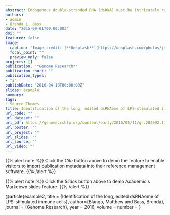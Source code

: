```yaml
---
abstract: Endogenous double-stranded RNA (dsRNA) must be intricately regulated in mammals to prevent aberrant activation of host inflammatory pathways by cytosolic dsRNA binding proteins. Here, we define the long, endogenous dsRNA repertoire in mammalian macrophages and monocytes during the inflammatory response to bacterial lipopolysaccharide. Hyperediting by adenosine deaminases that act on RNA (ADAR) enzymes was quantified over time using RNA-seq data from activated mouse macrophages to identify 342 Editing Enriched Regions (EERs), indicative of highly structured dsRNA. Analysis of publicly available data sets for samples of human peripheral blood monocytes resulted in discovery of 3438 EERs in the human transcriptome. Human EERs had predicted secondary structures that were significantly more stable than those of mouse EERs and were located primarily in introns, whereas nearly all mouse EERs were in 3′ UTRs. Seventy-four mouse EER-associated genes contained an EER in the orthologous human gene, although nucleotide sequence and position were only rarely conserved. Among these conserved EER-associated genes were several TNF alpha-signaling genes, including Sppl2a and Tnfrsf1b, important for processing and recognition of TNF alpha, respectively. Using publicly available data and experimental validation, we found that a significant proportion of EERs accumulated in the nucleus, a strategy that may prevent aberrant activation of proinflammatory cascades in the cytoplasm. The observation of many ADAR-edited dsRNAs in mammalian immune cells, a subset of which are in orthologous genes of mouse and human, suggests a conserved role for these structured regions.
authors:
- admin
- Brenda L. Bass
date: "2015-09-01T00:00:00Z"
doi: ""
featured: false
image:
  caption: 'Image credit: [**Unsplash**](https://unsplash.com/photos/jdD8gXaTZsc)'
  focal_point: ""
  preview_only: false
projects: []
publication: '*Genome Research*'
publication_short: ""
publication_types:
- "2"
publishDate: "2016-04-18T00:00:00Z"
slides: example
summary: 
tags:
- Source Themes
title: Identification of the long, edited dsRNAome of LPS-stimulated immune cells
url_code: ""
url_dataset: ""
url_pdf: https://genome.cshlp.org/content/early/2016/05/11/gr.203992.116
url_poster: ""
url_project: ""
url_slides: ""
url_source: ""
url_video: ""
---
```


{{% alert note %}}
Click the *Cite* button above to demo the feature to enable visitors to import publication metadata into their reference management software.
{{% /alert %}}

{{% alert note %}}
Click the *Slides* button above to demo Academic's Markdown slides feature.
{{% /alert %}}

@article{example2,
  title = {Identification of the long, edited dsRNAome of LPS-stimulated immune cells},
  author={Blango, Matthew and Bass, Brenda},
  journal = {Genome Research},
  year    = 2016,
  volume  = 
  number  = 
}